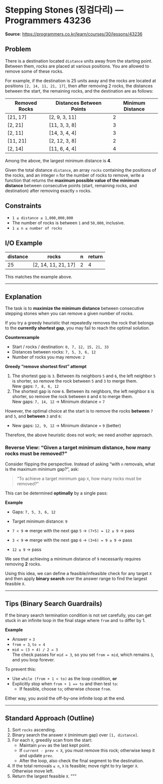 # Stepping Stones (징검다리) — Programmers 43236

**Source**: https://programmers.co.kr/learn/courses/30/lessons/43236

## Problem
There is a destination located `distance` units away from the starting point. Between them, rocks are placed at various positions. You are allowed to remove some of these rocks.

For example, if the destination is 25 units away and the rocks are located at positions `[2, 14, 11, 21, 17]`, then after removing 2 rocks, the distances between the start, the remaining rocks, and the destination are as follows:

| Removed Rocks | Distances Between Points | Minimum Distance |
|---|---|---|
| [21, 17] | [2, 9, 3, 11] | 2 |
| [2, 21]  | [11, 3, 3, 8] | 3 |
| [2, 11]  | [14, 3, 4, 4] | 3 |
| [11, 21] | [2, 12, 3, 8] | 2 |
| [2, 14]  | [11, 6, 4, 4] | 4 |

Among the above, the largest minimum distance is **4**.

Given the total distance `distance`, an array `rocks` containing the positions of the rocks, and an integer `n` for the number of rocks to remove, write a function that returns the **maximum possible value of the minimum distance** between consecutive points (start, remaining rocks, and destination) after removing exactly `n` rocks.

## Constraints
- `1 ≤ distance ≤ 1,000,000,000`
- The number of rocks is between `1` and `50,000`, inclusive.
- `1 ≤ n ≤ number of rocks`

## I/O Example
| distance | rocks | n | return |
|---|---|---|---|
| 25 | [2, 14, 11, 21, 17] | 2 | 4 |

This matches the example above.

---

## Explanation
The task is to **maximize the minimum distance** between consecutive stepping stones when you can remove a given number of rocks.

If you try a greedy heuristic that repeatedly removes the rock that belongs to the **currently shortest gap**, you may fail to reach the optimal solution.

**Counterexample**

- Start / rocks / destination: `0, 7, 12, 15, 21, 33`
- Distances between rocks: `7, 5, 3, 6, 12`
- Number of rocks you may remove: `2`

**Greedy “remove shortest first” attempt**  
1) The shortest gap is `3`. Between its neighbors `5` and `6`, the left neighbor `5` is shorter, so remove the rock between `5` and `3` to merge them.  
   New gaps: `7, 8, 6, 12`  
2) The shortest gap is now `6`. Between its neighbors, the left neighbor `8` is shorter, so remove the rock between `8` and `6` to merge them.  
   New gaps: `7, 14, 12` → Minimum distance = `7`

However, the optimal choice at the start is to remove the rocks **between** `7` and `5`, and **between** `3` and `6`:
- New gaps: `12, 9, 12` → Minimum distance = `9` (better)

Therefore, the above heuristic does not work; we need another approach.

### Reverse View: “Given a target minimum distance, how many rocks must be removed?”
Consider flipping the perspective. Instead of asking “with `n` removals, what is the maximum minimum gap?”, ask:
> “To achieve a target minimum gap `X`, how many rocks must be removed?”

This can be determined **optimally** by a single pass:

**Example**  
- Gaps: `7, 5, 3, 6, 12`  
- Target minimum distance: `9`  

- `7 < 9` ⇒ merge with the next gap `5` → `(7+5) = 12 ≥ 9` → pass  
- `3 < 9` ⇒ merge with the next gap `6` → `(3+6) = 9 ≥ 9` → pass  
- `12 ≥ 9` → pass

We see that achieving a minimum distance of `9` necessarily requires removing **2** rocks.

Using this idea, we can define a feasible/infeasible check for any target `X` and then apply **binary search** over the answer range to find the largest feasible `X`.

---

## Tips (Binary Search Guardrails)
If the binary search termination condition is not set carefully, you can get stuck in an infinite loop in the final stage where `from` and `to` differ by 1.

**Example**
- Answer = `3`
- `from = 3`, `to = 4`
- `mid = (3 + 4) / 2 = 3`  
  The check passes for `mid = 3`, so you set `from = mid`, which remains `3`, and you loop forever.

To prevent this:
- Use `while (from + 1 < to)` as the loop condition, **or**
- Explicitly stop when `from + 1 == to` and then test `to`:
  - If feasible, choose `to`; otherwise choose `from`.

Either way, you avoid the off-by-one infinite loop at the end.

---

## Standard Approach (Outline)
1. Sort `rocks` ascending.
2. Binary search the answer `X` (minimum gap) over `[1, distance]`.
3. For each `X`, greedily scan from the start:
   - Maintain `prev` as the last kept point.
   - If `current - prev < X`, you must remove this rock; otherwise keep it and update `prev`.
   - After the loop, also check the final segment to the destination.
4. If the total removals `≤ n`, `X` is feasible; move right to try larger `X`. Otherwise move left.
5. Return the largest feasible `X`.
"""
